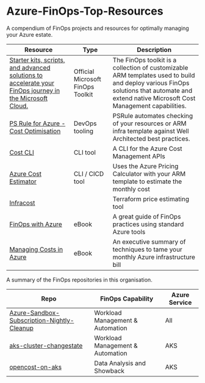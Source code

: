 # Azure-FinOps-Top-Resources
A compendium of FinOps projects and resources for optimally managing your Azure estate.

Resource | Type | Description
-------- | ---- | -----------
[Starter kits, scripts, and advanced solutions to accelerate your FinOps journey in the Microsoft Cloud.](https://github.com/microsoft/finops-toolkit) | Official Microsoft FinOps Toolkit | The FinOps toolkit is a collection of customizable ARM templates used to build and deploy various FinOps solutions that automate and extend native Microsoft Cost Management capabilities.
[PS Rule for Azure - Cost Optimisation](https://azure.github.io/PSRule.Rules.Azure/en/rules/module/#cost-optimization) | DevOps tooling | PSRule automates checking of your resources or ARM infra template against Well Architected best practices.
[Cost CLI](https://github.com/mivano/azure-cost-cli) | CLI tool | A CLI for the Azure Cost Management APIs
[Azure Cost Estimator](https://github.com/TheCloudTheory/arm-estimator) | CLI / CICD tool | Uses the Azure Pricing Calculator with your ARM template to estimate the monthly cost
[Infracost](https://github.com/infracost/infracost) | | Terraform price estimating tool
[FinOps with Azure](https://azure.microsoft.com/en-us/resources/finops-with-azure-bringing-finops-to-life-through-organizational-and-cultural-alignment/) | eBook | A great guide of FinOps practices using standard Azure tools
[Managing Costs in Azure](https://clouddamcdnprodep.azureedge.net/gdc/gdc3ekuPg/original) | eBook | An executive summary of techniques to tame your monthly Azure infrastructure bill

A summary of the FinOps repositories in this organisation.

Repo | FinOps Capability | Azure Service
---- | ----------------- | -------------
[Azure-Sandbox-Subscription-Nightly-Cleanup](https://github.com/finoops/Azure-Sandbox-Subscription-Nightly-Cleanup) | Workload Management & Automation | All
[aks-cluster-changestate](https://github.com/finoops/aks-cluster-changestate) | Workload Management & Automation | AKS
[opencost-on-aks](https://github.com/finoops/opencost-on-aks) | Data Analysis and Showback | AKS
